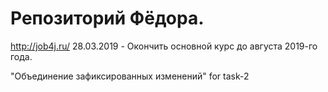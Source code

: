 ﻿# Репозиторий Фёдора.
http://job4j.ru/
28.03.2019 - Окончить основной курс до августа 2019-го года.

"Объединение зафиксированных изменений"
for task-2